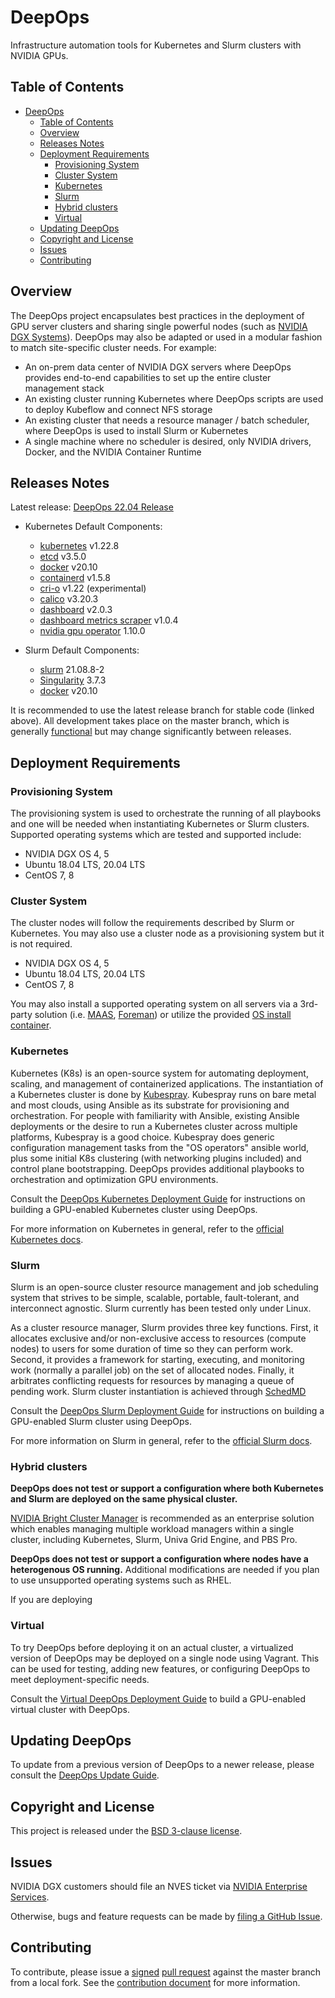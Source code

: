 # DeepOps

Infrastructure automation tools for Kubernetes and Slurm clusters with NVIDIA GPUs.

## Table of Contents

- [DeepOps](#deepops)
  - [Table of Contents](#table-of-contents)
  - [Overview](#overview)
  - [Releases Notes](#releases-notes)
  - [Deployment Requirements](#deployment-requirements)
    - [Provisioning System](#provisioning-system)
    - [Cluster System](#cluster-system)
    - [Kubernetes](#kubernetes)
    - [Slurm](#slurm)
    - [Hybrid clusters](#hybrid-clusters)
    - [Virtual](#virtual)
  - [Updating DeepOps](#updating-deepops)
  - [Copyright and License](#copyright-and-license)
  - [Issues](#issues)
  - [Contributing](#contributing)

## Overview

The DeepOps project encapsulates best practices in the deployment of GPU server clusters and sharing single powerful nodes (such as [NVIDIA DGX Systems](https://www.nvidia.com/en-us/data-center/dgx-systems/)). DeepOps may also be adapted or used in a modular fashion to match site-specific cluster needs. For example:

- An on-prem data center of NVIDIA DGX servers where DeepOps provides end-to-end capabilities to set up the entire cluster management stack
- An existing cluster running Kubernetes where DeepOps scripts are used to deploy Kubeflow and connect NFS storage
- An existing cluster that needs a resource manager / batch scheduler, where DeepOps is used to install Slurm or Kubernetes
- A single machine where no scheduler is desired, only NVIDIA drivers, Docker, and the NVIDIA Container Runtime

## Releases Notes

Latest release: [DeepOps 22.04 Release](https://github.com/NVIDIA/deepops/releases/tag/22.04)

- Kubernetes Default Components:

  - [kubernetes](https://github.com/kubernetes/kubernetes) v1.22.8
  - [etcd](https://github.com/coreos/etcd) v3.5.0
  - [docker](https://www.docker.com/) v20.10
  - [containerd](https://containerd.io/) v1.5.8
  - [cri-o](http://cri-o.io/) v1.22 (experimental)
  - [calico](https://github.com/projectcalico/calico) v3.20.3
  - [dashboard](https://github.com/kubernetes/dashboard/tree/v2.0.3) v2.0.3
  - [dashboard metrics scraper](https://github.com/kubernetes-sigs/dashboard-metrics-scraper/tree/v1.0.4) v1.0.4
  - [nvidia gpu operator](https://github.com/NVIDIA/gpu-operator/tree/v1.10.0) 1.10.0

- Slurm Default Components:

  - [slurm](https://github.com/SchedMD/slurm/tree/slurm-21-08-8-2) 21.08.8-2
  - [Singularity](https://github.com/apptainer/singularity/tree/v3.7.3) 3.7.3
  - [docker](https://www.docker.com/) v20.10

It is recommended to use the latest release branch for stable code (linked above). All development takes place on the master branch, which is generally [functional](docs/deepops/testing.md) but may change significantly between releases.

## Deployment Requirements

### Provisioning System

The provisioning system is used to orchestrate the running of all playbooks and one will be needed when instantiating Kubernetes or Slurm clusters. Supported operating systems which are tested and supported include:

- NVIDIA DGX OS 4, 5
- Ubuntu 18.04 LTS, 20.04 LTS
- CentOS 7, 8

### Cluster System

The cluster nodes will follow the requirements described by Slurm or Kubernetes. You may also use a cluster node as a provisioning system but it is not required.

- NVIDIA DGX OS 4, 5
- Ubuntu 18.04 LTS, 20.04 LTS
- CentOS 7, 8

You may also install a supported operating system on all servers via a 3rd-party solution (i.e. [MAAS](https://maas.io/), [Foreman](https://www.theforeman.org/)) or utilize the provided [OS install container](docs/pxe/minimal-pxe-container.md).

### Kubernetes

Kubernetes (K8s) is an open-source system for automating deployment, scaling, and management of containerized applications. The instantiation of a Kubernetes cluster is done by [Kubespray](submodules/kubespray). Kubespray runs on bare metal and most clouds, using Ansible as its substrate for provisioning and orchestration. For people with familiarity with Ansible, existing Ansible deployments or the desire to run a Kubernetes cluster across multiple platforms, Kubespray is a good choice. Kubespray does generic configuration management tasks from the "OS operators" ansible world, plus some initial K8s clustering (with networking plugins included) and control plane bootstrapping. DeepOps provides additional playbooks to orchestration and optimization GPU environments.

Consult the [DeepOps Kubernetes Deployment Guide](docs/k8s-cluster/) for instructions on building a GPU-enabled Kubernetes cluster using DeepOps.

For more information on Kubernetes in general, refer to the [official Kubernetes docs](https://kubernetes.io/docs/concepts/overview/what-is-kubernetes/).

### Slurm

Slurm is an open-source cluster resource management and job scheduling system that strives to be simple, scalable, portable, fault-tolerant, and interconnect agnostic. Slurm currently has been tested only under Linux.

As a cluster resource manager, Slurm provides three key functions. First, it allocates exclusive and/or non-exclusive access to resources (compute nodes) to users for some duration of time so they can perform work. Second, it provides a framework for starting, executing, and monitoring work (normally a parallel job) on the set of allocated nodes. Finally, it arbitrates conflicting requests for resources by managing a queue of pending work. Slurm cluster instantiation is achieved through [SchedMD](https://slurm.schedmd.com/download.html)

Consult the [DeepOps Slurm Deployment Guide](docs/slurm-cluster/) for instructions on building a GPU-enabled Slurm cluster using DeepOps.

For more information on Slurm in general, refer to the [official Slurm docs](https://slurm.schedmd.com/overview.html).

### Hybrid clusters

**DeepOps does not test or support a configuration where both Kubernetes and Slurm are deployed on the same physical cluster.**

[NVIDIA Bright Cluster Manager](https://www.brightcomputing.com/brightclustermanager) is recommended as an enterprise solution which enables managing multiple workload managers within a single cluster, including Kubernetes, Slurm, Univa Grid Engine, and PBS Pro.

**DeepOps does not test or support a configuration where nodes have a heterogenous OS running.**
Additional modifications are needed if you plan to use unsupported operating systems such as RHEL.

If you are deploying

### Virtual

To try DeepOps before deploying it on an actual cluster, a virtualized version of DeepOps may be deployed on a single node using Vagrant. This can be used for testing, adding new features, or configuring DeepOps to meet deployment-specific needs.

Consult the [Virtual DeepOps Deployment Guide](virtual/README.md) to build a GPU-enabled virtual cluster with DeepOps.

## Updating DeepOps

To update from a previous version of DeepOps to a newer release, please consult the [DeepOps Update Guide](docs/deepops/update-deepops.md).

## Copyright and License

This project is released under the [BSD 3-clause license](https://github.com/NVIDIA/deepops/blob/master/LICENSE).

## Issues

NVIDIA DGX customers should file an NVES ticket via [NVIDIA Enterprise Services](https://nvid.nvidia.com/enterpriselogin/).

Otherwise, bugs and feature requests can be made by [filing a GitHub Issue](https://github.com/NVIDIA/deepops/issues/new).

## Contributing

To contribute, please issue a [signed](https://raw.githubusercontent.com/NVIDIA/deepops/master/CONTRIBUTING.md) [pull request](https://help.github.com/articles/using-pull-requests/) against the master branch from a local fork. See the [contribution document](https://raw.githubusercontent.com/NVIDIA/deepops/master/CONTRIBUTING.md) for more information.
